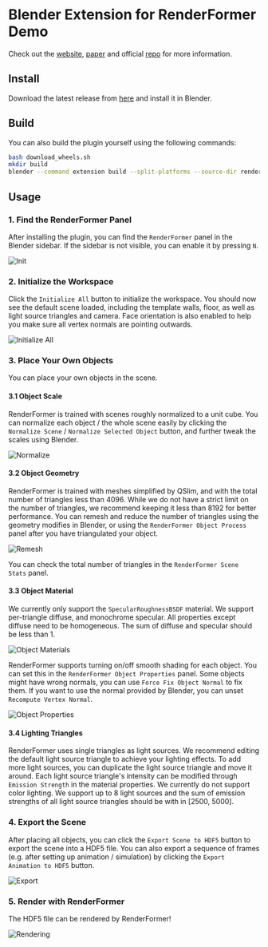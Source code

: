 # Blender Extension for RenderFormer Demo

Check out the [website](https://microsoft.github.io/renderformer/), [paper](TBD) and official [repo](https://github.com/microsoft/renderformer) for more information.

## Install

Download the latest release from [here](TBD) and install it in Blender.

## Build

You can also build the plugin yourself using the following commands:

```bash
bash download_wheels.sh
mkdir build
blender --command extension build --split-platforms --source-dir renderformer_tools --output-dir build
```

## Usage

### 1. Find the RenderFormer Panel

After installing the plugin, you can find the `RenderFormer` panel in the Blender sidebar. If the sidebar is not visible, you can enable it by pressing `N`.

![Init](./imgs/init.png)

### 2. Initialize the Workspace

Click the `Initialize All` button to initialize the workspace. You should now see the default scene loaded, including the template walls, floor, as well as light source triangles and camera. Face orientation is also enabled to help you make sure all vertex normals are pointing outwards.

![Initialize All](./imgs/after-init.png)

### 3. Place Your Own Objects

You can place your own objects in the scene.

#### 3.1 Object Scale

RenderFormer is trained with scenes roughly normalized to a unit cube. You can normalize each object / the whole scene easily by clicking the `Normalize Scene` / `Normalize Selected Object` button, and further tweak the scales using Blender.

![Normalize](./imgs/normalize-scene.png)

#### 3.2 Object Geometry

RenderFormer is trained with meshes simplified by QSlim, and with the total number of triangles less than 4096. While we do not have a strict limit on the number of triangles, we recommend keeping it less than 8192 for better performance. You can remesh and reduce the number of triangles using the geometry modifies in Blender, or using the `RenderFormer Object Process` panel after you have triangulated your object.

![Remesh](./imgs/remesh.png)

You can check the total number of triangles in the `RenderFormer Scene Stats` panel.

#### 3.3 Object Material

We currently only support the `SpecularRoughnessBSDF` material. We support per-triangle diffuse, and monochrome specular. All properties except diffuse need to be homogeneous. The sum of diffuse and specular should be less than 1.

![Object Materials](./imgs/material.png)

RenderFormer supports turning on/off smooth shading for each object. You can set this in the `RenderFormer Object Properties` panel. Some objects might have wrong normals, you can use `Force Fix Object Normal` to fix them. If you want to use the normal provided by Blender, you can unset `Recompute Vertex Normal`.

![Object Properties](./imgs/smooth-shading.png)

#### 3.4 Lighting Triangles

RenderFormer uses single triangles as light sources. We recommend editing the default light source triangle to achieve your lighting effects. To add more light sources, you can duplicate the light source triangle and move it around. Each light source triangle's intensity can be modified through `Emission Strength` in the material properties. We currently do not support color lighting. We support up to 8 light sources and the sum of emission strengths of all light source triangles should be with in [2500, 5000].

### 4. Export the Scene

After placing all objects, you can click the `Export Scene to HDF5` button to export the scene into a HDF5 file. You can also export a sequence of frames (e.g. after setting up animation / simulation) by clicking the `Export Animation to HDF5` button.

![Export](./imgs/export.png)

### 5. Render with RenderFormer

The HDF5 file can be rendered by RenderFormer!

![Rendering](./imgs/renderformer-rendering.png)
